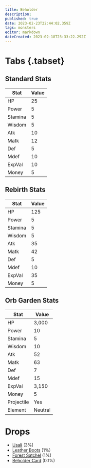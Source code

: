 ```yaml
---
title: Beholder
description: 
published: true
date: 2023-02-23T22:44:02.359Z
tags: monsters
editor: markdown
dateCreated: 2023-02-18T23:33:22.292Z
---
```


# Tabs {.tabset}

## Standard Stats

|Stat|Value|
|-|-|
|HP|25|
|Power|5|
|Stamina|5|
|Wisdom|5|
|Atk|10|
|Matk|12|
|Def|5|
|Mdef|10|
|ExpVal|10|
|Money|5|
## Rebirth Stats

|Stat|Value|
|-|-|
|HP|125|
|Power|5|
|Stamina|5|
|Wisdom|5|
|Atk|35|
|Matk|42|
|Def|5|
|Mdef|10|
|ExpVal|35|
|Money|5|
## Orb Garden Stats

|Stat|Value|
|-|-|
|HP|3,000|
|Power|10|
|Stamina|5|
|Wisdom|10|
|Atk|52|
|Matk|63|
|Def|7|
|Mdef|15|
|ExpVal|3,150|
|Money|5|
|Projectile|Yes|
|Element|Neutral|

# Drops
 * [Usali](/items/usali.md) (3%)
 * [Leather Boots](/items/leather-boots.md) (1%)
 * [Forest Satchel](/items/forest-satchel.md) (1%)
 * [Beholder Card](/items/beholder-card.md) (0.1%)
